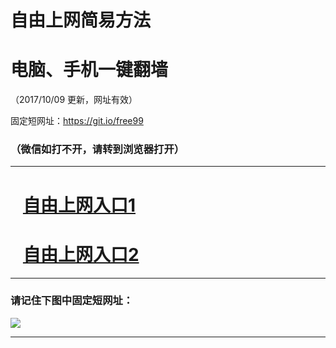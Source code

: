﻿# 自由上网简易方法

# 电脑、手机一键翻墙

（2017/10/09 更新，网址有效）

固定短网址：https://git.io/free99

### （微信如打不开，请转到浏览器打开）


***





# &nbsp;&nbsp; <a href="http://ft2009831048.fwq-tz-1001.info/fwqtz01.html?t=10090013296 " target="_blank">自由上网入口1</a>
# &nbsp;&nbsp; <a href="http://ft89025764.fwq-tz-1002.info/fwqtz02.html?t=100900131165 " target="_blank">自由上网入口2</a>
***

### 请记住下图中固定短网址：

<img src="https://s3-us-west-2.amazonaws.com/fwq-1001/yjfq-20170905okok.png" /> 


***

